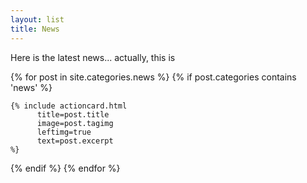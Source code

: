 ```yaml
---
layout: list
title: News
---
```


Here is the latest news... actually, this is
 
{% for post in site.categories.news %}
  {% if post.categories contains 'news' %}
   
    {% include actioncard.html 
          title=post.title
          image=post.tagimg
          leftimg=true
          text=post.excerpt
    %}
   
   
  {% endif %}
{% endfor %}
